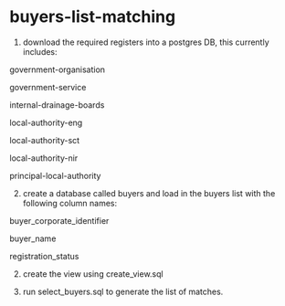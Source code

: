 # buyers-list-matching
1.  download the required registers into a postgres DB, this currently includes:

government-organisation

government-service

internal-drainage-boards

local-authority-eng

local-authority-sct

local-authority-nir

principal-local-authority


2. create a database called buyers and load in the buyers list with the following column names:

buyer_corporate_identifier

buyer_name

registration_status

2. create the view using create_view.sql

3. run select_buyers.sql to generate the list of matches.
